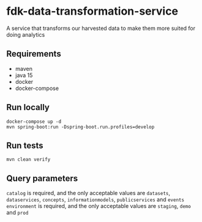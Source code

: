 # fdk-data-transformation-service
A service that transforms our harvested data to make them more suited for doing analytics

## Requirements
- maven
- java 15
- docker
- docker-compose

## Run locally
```
docker-compose up -d
mvn spring-boot:run -Dspring-boot.run.profiles=develop
```

## Run tests
```
mvn clean verify
```

## Query parameters
`catalog` is required, and the only acceptable values are `datasets`, `dataservices`, `concepts`, `informationmodels`, `publicservices` and `events`
`environment` is required, and the only acceptable values are `staging`, `demo` and `prod`
